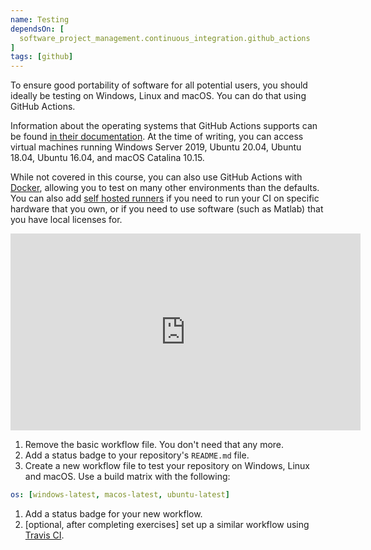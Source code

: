 ```yaml
---
name: Testing
dependsOn: [
  software_project_management.continuous_integration.github_actions
]
tags: [github]
---
```


To ensure good portability of software for all potential users, you should ideally be 
testing on Windows, Linux and macOS.
You can do that using GitHub Actions.

Information about the operating systems that GitHub Actions supports can be found [in their documentation](https://docs.github.com/en/free-pro-team@latest/actions/reference/specifications-for-github-hosted-runners#supported-runners-and-hardware-resources).
At the time of writing, you can access virtual machines running Windows Server 2019, Ubuntu 20.04, Ubuntu 18.04, Ubuntu 16.04, and macOS Catalina 10.15.

While not covered in this course, you can also use GitHub Actions with [Docker](https://www.docker.com/), allowing you to test on many other environments than the defaults.
You can also add [self hosted runners](https://docs.github.com/en/free-pro-team@latest/actions/hosting-your-own-runners/adding-self-hosted-runners) if you need to run your CI on specific hardware that you own, or if you need to use software (such as Matlab) that you have local licenses for.

<iframe width="560" height="315" src="https://www.youtube-nocookie.com/embed/eIf1KxNpn68" frameborder="0" allow="accelerometer; autoplay; clipboard-write; encrypted-media; gyroscope; picture-in-picture" allowfullscreen></iframe>

1. Remove the basic workflow file.  You don't need that any more.
1. Add a status badge to your repository's `README.md` file.
1. Create a new workflow file to test your repository on Windows, Linux and macOS. Use a build matrix with the following:
```yml
os: [windows-latest, macos-latest, ubuntu-latest]
```
1. Add a status badge for your new workflow.
1. \[optional, after completing exercises\] set up a similar workflow using [Travis CI](https://travis-ci.com/).